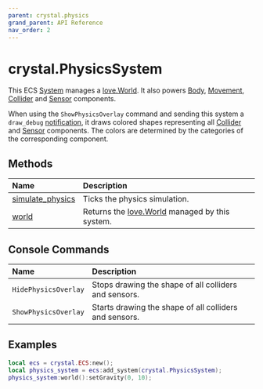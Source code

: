 ```yaml
---
parent: crystal.physics
grand_parent: API Reference
nav_order: 2
---
```


# crystal.PhysicsSystem

This ECS [System](system) manages a [love.World](https://love2d.org/wiki/World). It also powers [Body](body), [Movement](movement), [Collider](collider) and [Sensor](sensor) components.

When using the `ShowPhysicsOverlay` command and sending this system a `draw_debug` [notification](/crystal/api/ecs/ecs_notify_systems), it draws colored shapes representing all [Collider](collider) and [Sensor](sensor) components. The colors are determined by the categories of the corresponding component.

## Methods

| Name                                                | Description                                                                     |
| :-------------------------------------------------- | :------------------------------------------------------------------------------ |
| [simulate_physics](physics_system_simulate_physics) | Ticks the physics simulation.                                                   |
| [world](physics_system_world)                       | Returns the [love.World](https://love2d.org/wiki/World) managed by this system. |

## Console Commands

| Name                 | Description                                            |
| :------------------- | :----------------------------------------------------- |
| `HidePhysicsOverlay` | Stops drawing the shape of all colliders and sensors.  |
| `ShowPhysicsOverlay` | Starts drawing the shape of all colliders and sensors. |

## Examples

```lua
local ecs = crystal.ECS:new();
local physics_system = ecs:add_system(crystal.PhysicsSystem);
physics_system:world():setGravity(0, 10);
```
